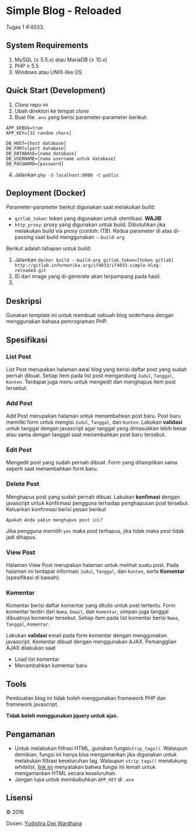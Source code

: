 # Simple Blog - Reloaded

Tugas 1 IF4033.

## System Requirements
1. MySQL (&ge; 5.5.x) atau MariaDB (&ge; 10.x)
2. PHP &ge; 5.5
3. Windows atau UNIX-like OS

## Quick Start (Development)
1. *Clone* repo ini
2. Ubah direktori ke tempat *clone*
3. Buat file `.env` yang berisi parameter-parameter berikut:

```
APP_DEBUG=true
APP_KEY=[32 random chars]

DB_HOST=[host database]
DB_PORT=[port database]
DB_DATABASE=[nama database]
DB_USERNAME=[nama username untuk database]
DB_PASSWORD=[password]
```

4. Jalankan `php -S localhost:8080 -t public`

## Deployment (Docker)
Parameter-parameter berkut digunakan saat melakukan build:
* `gitlab_token`: token yang digunakan untuk otentikasi. **WAJIB**
* `http_proxy`: proxy yang digunakan untuk build. Dibutuhkan jika melakukan build via proxy (contoh: ITB).
Kedua parameter di atas di-passing saat build menggunakan `--build-arg`

Berikut adalah tahapan untuk build:
1. Jalankan `docker build --build-arg gitlab_token=[token gitlab] http://gitlab.informatika.org/if4033/if4033-simple-blog-reloaded.git`
2. ID dari image yang di-generate akan terpampang pada hasil.
3.

## Deskripsi

Gunakan template ini untuk membuat sebuah blog sederhana dengan menggunakan bahasa pemrograman PHP.

## Spesifikasi

### List Post

List Post merupakan halaman awal blog yang berisi daftar post yang sudah pernah dibuat. Setiap item pada list post mengandung `Judul`, `Tanggal`, `Konten`. Terdapat juga menu untuk mengedit dan menghapus item post tersebut.

### Add Post

Add Post merupakan halaman untuk menambahkan post baru.  Post baru memiliki form untuk mengisi `Judul`, `Tanggal`, dan `Konten`. Lakukan **validasi** untuk tanggal dengan javascript agar tanggal yang dimasukkan lebih besar atau sama dengan tanggal saat menambahkan post baru tersebut.

### Edit Post

Mengedit post yang sudah pernah dibuat. Form yang ditampilkan sama seperti saat menambahkan form baru.

### Delete Post

Menghapus post yang sudah pernah dibuat. Lakukan **konfimasi** dengan javascript untuk konfirmasi pengguna terhadap penghapusan post tersebut. Keluarkan konfirmasi berisi pesan berikut

    Apakah Anda yakin menghapus post ini?

Jika pengguna memilih `yes` maka post terhapus, jika tidak maka post tidak jadi dihapus.

### View Post

Halaman View Post merupakan halaman untuk melihat suatu post. Pada halaman ini terdapat informasi `Judul`, `Tanggal`, dan `Konten`, serta **Komentar** (spesifikasi di bawah).

### Komentar

Komentar berisi daftar komentar yang ditulis untuk post tertentu. Form komentar terdiri dari `Nama`, `Email`, dan `Komentar`, simpan juga tanggal dibuatnya komentar tersebut. Setiap item pada list komentar berisi `Nama`, `Tanggal`, `Komentar`.

Lakukan **validasi** email pada form komentar dengan menggunakan javascript. Komentar dibuat dengan menggunakan AJAX. Pemanggilan AJAX dilakukan saat

- Load list komentar
- Menambahkan komentar baru

## Tools

Pembuatan blog ini tidak boleh menggunakan framework PHP dan framework javascript.

**Tidak boleh menggunakan jquery untuk ajax.**

## Pengamanan
* Untuk melakukan filtrasi HTML, gunakan fungsi`strip_tags()`. Walaupun demikian, fungsi ini hanya bisa mengamankan jika digunakan untuk melakukan filtrasi keseluruhan tag. Walaupun `strip_tags()` mendukung *whitelist*, [link ini](http://php.net/manual/en/function.strip-tags.php#118183) menyatakan bahwa fungsi ini lemah untuk mengamankan HTML secara keseluruhan.
* Jangan lupa untuk membubuhkan `APP_KEY` di `.env`


## Lisensi

&copy; 2016

Dosen: [Yudistira Dwi Wardhana](http://github.com/yudis)